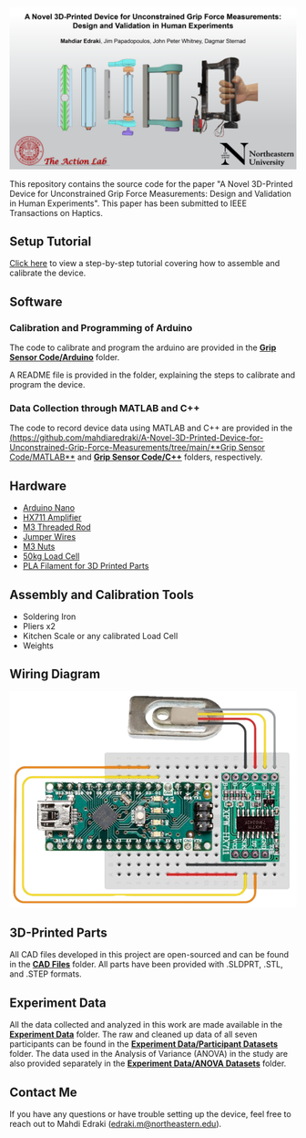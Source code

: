 <img src="Images/Cover Photo.png" alt="Cover Photo" width="\linewidth"/>

This repository contains the source code for the paper "A Novel 3D-Printed Device for Unconstrained Grip Force Measurements: Design and Validation in Human Experiments". This paper has been submitted to IEEE Transactions on Haptics.

## Setup Tutorial
[Click here](https://a.co/d/btdwUGS) to view a step-by-step tutorial covering how to assemble and calibrate the device.

## Software
### Calibration and Programming of Arduino
The code to calibrate and program the arduino are provided in the [**Grip Sensor Code/Arduino**](https://github.com/mahdiaredraki/A-Novel-3D-Printed-Device-for-Unconstrained-Grip-Force-Measurements/tree/main/Grip%20Sensor%20Code/Arduino) folder. 

A README file is provided in the folder, explaining the steps to calibrate and program the device.

### Data Collection through MATLAB and C++
The code to record device data using MATLAB and C++ are provided in the [(https://github.com/mahdiaredraki/A-Novel-3D-Printed-Device-for-Unconstrained-Grip-Force-Measurements/tree/main/**Grip Sensor Code/MATLAB**](https://github.com/mahdiaredraki/A-Novel-3D-Printed-Device-for-Unconstrained-Grip-Force-Measurements/tree/main/Grip%20Sensor%20Code/MATLAB) and [**Grip Sensor Code/C++**](https://github.com/mahdiaredraki/A-Novel-3D-Printed-Device-for-Unconstrained-Grip-Force-Measurements/tree/main/Grip%20Sensor%20Code/C%2B%2B) folders, respectively.

## Hardware
* [Arduino Nano](https://a.co/d/btdwUGS)
* [HX711 Amplifier](https://a.co/d/b6gcvBy)
* [M3 Threaded Rod](https://a.co/d/1BYGkEt)
* [Jumper Wires](https://a.co/d/3KskUcE)
* [M3 Nuts](https://a.co/d/6aupH7b)
* [50kg Load Cell](https://www.aliexpress.us/item/3256803506004709.html?spm=a2g0o.order_list.order_list_main.5.53731802Mkq9Dp&gatewayAdapt=glo2usa)
* [PLA Filament for 3D Printed Parts](https://a.co/d/9uJcKfV) 

## Assembly and Calibration Tools
* Soldering Iron
* Pliers x2
* Kitchen Scale or any calibrated Load Cell
* Weights

## Wiring Diagram
<img src="Images/Circuit Design.PNG" alt="Circuit Design" width="\linewidth"/>

## 3D-Printed Parts
All CAD files developed in this project are open-sourced and can be found in the [**CAD Files**](https://github.com/mahdiaredraki/A-Novel-3D-Printed-Device-for-Unconstrained-Grip-Force-Measurements/tree/main/CAD%20Files) folder. All parts have been provided with .SLDPRT, .STL, and .STEP formats.

## Experiment Data
All the data collected and analyzed in this work are made available in the [**Experiment Data**](https://github.com/mahdiaredraki/A-Novel-3D-Printed-Device-for-Unconstrained-Grip-Force-Measurements/tree/main/Experiment%20Data) folder. The raw and cleaned up data of all seven participants can be found in the [**Experiment Data/Participant Datasets**](https://github.com/mahdiaredraki/A-Novel-3D-Printed-Device-for-Unconstrained-Grip-Force-Measurements/tree/main/Experiment%20Data/Participant%20Datasets) folder. The data used in the Analysis of Variance (ANOVA) in the study are also provided separately in the [**Experiment Data/ANOVA Datasets**](https://github.com/mahdiaredraki/A-Novel-3D-Printed-Device-for-Unconstrained-Grip-Force-Measurements/tree/main/Experiment%20Data/ANOVA%20Datasets) folder. 

## Contact Me
If you have any questions or have trouble setting up the device, feel free to reach out to Mahdi Edraki (edraki.m@northeastern.edu).